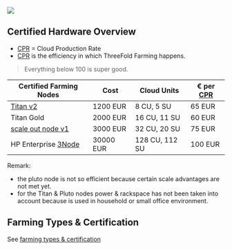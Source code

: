 
![](tftech__farming_solutions.png  )

## Certified Hardware Overview

- [CPR](threefold__cloud_production_rate) = Cloud Production Rate
- [CPR](threefold__cloud_production_rate) is the efficiency in which ThreeFold Farming happens.

> Everything below 100 is super good.


| Certified Farming Nodes   | Cost | Cloud Units | € per [CPR](threefold__cloud_production_rate) |
|---|---|---|---|
| [Titan v2](tftech__titan_v2.md)  | 1200 EUR | 8 CU, 5 SU | 65 EUR |
| Titan Gold  | 2000 EUR | 16 CU, 11 SU | 60 EUR |
| [scale out node v1](tftech__scale_node_v1.md) | 3000 EUR |  32 CU, 20 SU |  75 EUR |
| HP Enterprise [3Node](threefold__3node)| 30000 EUR | 128 CU, 112 SU | 100 EUR|


Remark: 

- the pluto node is not so efficient because certain scale advantages are not met yet.
- for the Titan & Pluto nodes power & rackspace has not been taken into account because is used in household or small office environment.

## Farming Types & Certification

See [farming types & certification](tftech__farming_types.md)